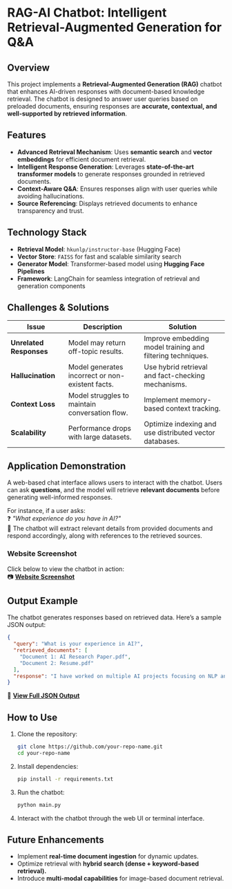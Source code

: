 # RAG-AI Chatbot: Intelligent Retrieval-Augmented Generation for Q&A  

## Overview  
This project implements a **Retrieval-Augmented Generation (RAG)** chatbot that enhances AI-driven responses with document-based knowledge retrieval. The chatbot is designed to answer user queries based on preloaded documents, ensuring responses are **accurate, contextual, and well-supported by retrieved information**.  

## Features  
- **Advanced Retrieval Mechanism**: Uses **semantic search** and **vector embeddings** for efficient document retrieval.  
- **Intelligent Response Generation**: Leverages **state-of-the-art transformer models** to generate responses grounded in retrieved documents.  
- **Context-Aware Q&A**: Ensures responses align with user queries while avoiding hallucinations.  
- **Source Referencing**: Displays retrieved documents to enhance transparency and trust.  

## Technology Stack  
- **Retrieval Model**: `hkunlp/instructor-base` (Hugging Face)  
- **Vector Store**: `FAISS` for fast and scalable similarity search  
- **Generator Model**: Transformer-based model using **Hugging Face Pipelines**  
- **Framework**: LangChain for seamless integration of retrieval and generation components  

## Challenges & Solutions  
| **Issue** | **Description** | **Solution** |  
|-----------|---------------|------------|  
| **Unrelated Responses** | Model may return off-topic results. | Improve embedding model training and filtering techniques. |  
| **Hallucination** | Model generates incorrect or non-existent facts. | Use hybrid retrieval and fact-checking mechanisms. |  
| **Context Loss** | Model struggles to maintain conversation flow. | Implement memory-based context tracking. |  
| **Scalability** | Performance drops with large datasets. | Optimize indexing and use distributed vector databases. |  

## Application Demonstration  
A web-based chat interface allows users to interact with the chatbot. Users can ask **questions**, and the model will retrieve **relevant documents** before generating well-informed responses.  

For instance, if a user asks:  
❓ *"What experience do you have in AI?"*  
💬 The chatbot will extract relevant details from provided documents and respond accordingly, along with references to the retrieved sources.  

### Website Screenshot  
Click below to view the chatbot in action:  
📷 **[Website Screenshot](website.png)**  

## Output Example  
The chatbot generates responses based on retrieved data. Here’s a sample JSON output:  

```json
{
  "query": "What is your experience in AI?",
  "retrieved_documents": [
    "Document 1: AI Research Paper.pdf",
    "Document 2: Resume.pdf"
  ],
  "response": "I have worked on multiple AI projects focusing on NLP and deep learning. My experience includes developing AI-powered chatbots and RAG-based applications."
}
```
📄 **[View Full JSON Output](output.json)**  

## How to Use  
1. Clone the repository:  
   ```bash
   git clone https://github.com/your-repo-name.git  
   cd your-repo-name
   ```  
2. Install dependencies:  
   ```bash
   pip install -r requirements.txt  
   ```  
3. Run the chatbot:  
   ```bash
   python main.py  
   ```  
4. Interact with the chatbot through the web UI or terminal interface.  

## Future Enhancements  
- Implement **real-time document ingestion** for dynamic updates.  
- Optimize retrieval with **hybrid search (dense + keyword-based retrieval).**  
- Introduce **multi-modal capabilities** for image-based document retrieval.  
